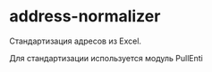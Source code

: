 # address-normalizer
Стандартизация адресов из Excel.

Для стандартизации используется модуль PullEnti
